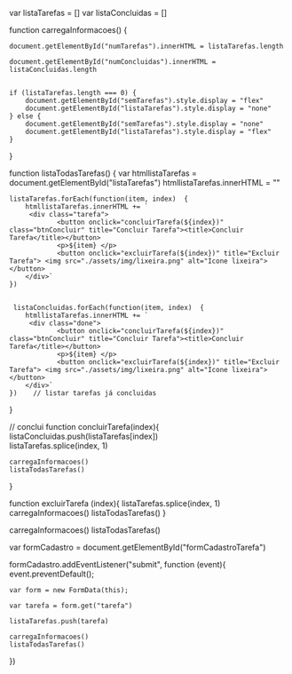  var listaTarefas = []
 var listaConcluidas = []

function carregaInformacoes() { 


    document.getElementById("numTarefas").innerHTML = listaTarefas.length 

    document.getElementById("numConcluidas").innerHTML = listaConcluidas.length 


    if (listaTarefas.length === 0) {
        document.getElementById("semTarefas").style.display = "flex"
        document.getElementById("listaTarefas").style.display = "none"
    } else {
        document.getElementById("semTarefas").style.display = "none"
        document.getElementById("listaTarefas").style.display = "flex"    
    }    
} 

function listaTodasTarefas() {
    var htmllistaTarefas = document.getElementById("listaTarefas")
    htmllistaTarefas.innerHTML = ""

    listaTarefas.forEach(function(item, index)  {
        htmllistaTarefas.innerHTML += `           
         <div class="tarefa">
                <button onclick="concluirTarefa(${index})" class="btnConcluir" title="Concluir Tarefa"><title>Concluir Tarefa</title></button>
                <p>${item} </p>
                <button onclick="excluirTarefa(${index})" title="Excluir Tarefa"> <img src="./assets/img/lixeira.png" alt="Icone lixeira"></button>
        </div>` 
    })


     listaConcluidas.forEach(function(item, index)  {
        htmllistaTarefas.innerHTML += `           
         <div class="done">
                <button onclick="concluirTarefa(${index})" class="btnConcluir" title="Concluir Tarefa"><title>Concluir Tarefa</title></button>
                <p>${item} </p>
                <button onclick="excluirTarefa(${index})" title="Excluir Tarefa"> <img src="./assets/img/lixeira.png" alt="Icone lixeira"></button>
        </div>` 
    })    // listar tarefas já concluidas
}
    
//  conclui
function concluirTarefa(index){
    listaConcluidas.push(listaTarefas[index])   
    listaTarefas.splice(index, 1)
                  

    carregaInformacoes()
    listaTodasTarefas()
}


function excluirTarefa (index){
    listaTarefas.splice(index, 1)  
    carregaInformacoes()
    listaTodasTarefas()
}

carregaInformacoes()
listaTodasTarefas()


var formCadastro = document.getElementById("formCadastroTarefa")

formCadastro.addEventListener("submit", function (event){
    event.preventDefault(); 
    
    var form = new FormData(this);

    var tarefa = form.get("tarefa")

    listaTarefas.push(tarefa)

    carregaInformacoes()
    listaTodasTarefas()

})


